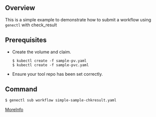 ## Overview

This is a simple example to demonstrate how to submit a workflow using `genectl` with check_result

## Prerequisites

 * Create the volume and claim.
   ```
   $ kubectl create -f sample-pv.yaml
   $ kubectl create -f sample-pvc.yaml
   ```
 * Ensure your tool repo has been set correctly.

## Command

```bash
$ genectl sub workflow simple-sample-chkresult.yaml
```

[MoreInfo](https://kubegene.io/docs/design/conditional-concurrency/conditional-concurrency.md)

